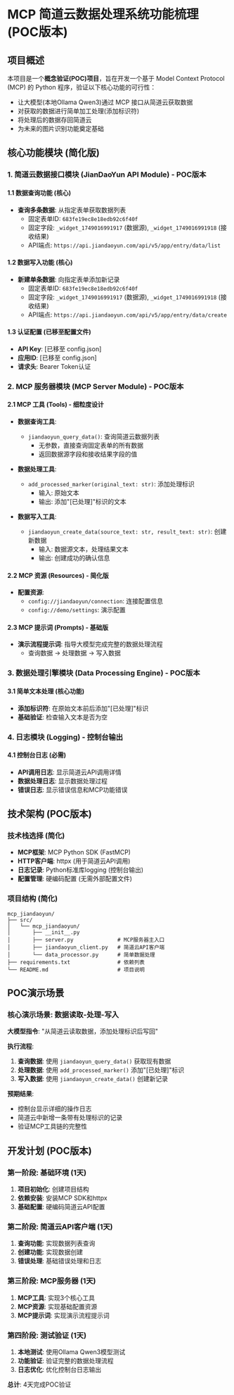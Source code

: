 # MCP 简道云数据处理系统功能梳理 (POC版本)

## 项目概述

本项目是一个**概念验证(POC)项目**，旨在开发一个基于 Model Context Protocol (MCP) 的 Python 程序，验证以下核心功能的可行性：
- 让大模型(本地Ollama Qwen3)通过 MCP 接口从简道云获取数据
- 对获取的数据进行简单加工处理(添加标识符)
- 将处理后的数据存回简道云
- 为未来的图片识别功能奠定基础

## 核心功能模块 (简化版)

### 1. 简道云数据接口模块 (JianDaoYun API Module) - POC版本

#### 1.1 数据查询功能 (核心)
- **查询多条数据**: 从指定表单获取数据列表
  - 固定表单ID: `683fe19ec8e18edb92c6f40f`
  - 固定字段: `_widget_1749016991917` (数据源), `_widget_1749016991918` (接收结果)
  - API端点: `https://api.jiandaoyun.com/api/v5/app/entry/data/list`

#### 1.2 数据写入功能 (核心)
- **新建单条数据**: 向指定表单添加新记录
  - 固定表单ID: `683fe19ec8e18edb92c6f40f`
  - 固定字段: `_widget_1749016991917` (数据源), `_widget_1749016991918` (接收结果)
  - API端点: `https://api.jiandaoyun.com/api/v5/app/entry/data/create`

#### 1.3 认证配置 (已移至配置文件)
- **API Key**: [已移至 config.json]
- **应用ID**: [已移至 config.json]
- **请求头**: Bearer Token认证

### 2. MCP 服务器模块 (MCP Server Module) - POC版本

#### 2.1 MCP 工具 (Tools) - 细粒度设计
- **数据查询工具**:
  - `jiandaoyun_query_data()`: 查询简道云数据列表
    - 无参数，直接查询固定表单的所有数据
    - 返回数据源字段和接收结果字段的值

- **数据处理工具**:
  - `add_processed_marker(original_text: str)`: 添加处理标识
    - 输入: 原始文本
    - 输出: 添加"[已处理]"标识的文本

- **数据写入工具**:
  - `jiandaoyun_create_data(source_text: str, result_text: str)`: 创建新数据
    - 输入: 数据源文本，处理结果文本
    - 输出: 创建成功的确认信息

#### 2.2 MCP 资源 (Resources) - 简化版
- **配置资源**:
  - `config://jiandaoyun/connection`: 连接配置信息
  - `config://demo/settings`: 演示配置

#### 2.3 MCP 提示词 (Prompts) - 基础版
- **演示流程提示词**: 指导大模型完成完整的数据处理流程
  - 查询数据 → 处理数据 → 写入数据

### 3. 数据处理引擎模块 (Data Processing Engine) - POC版本

#### 3.1 简单文本处理 (核心功能)
- **添加标识符**: 在原始文本前后添加"[已处理]"标识
- **基础验证**: 检查输入文本是否为空

### 4. 日志模块 (Logging) - 控制台输出

#### 4.1 控制台日志 (必需)
- **API调用日志**: 显示简道云API调用详情
- **数据处理日志**: 显示数据处理过程
- **错误日志**: 显示错误信息和MCP功能错误

## 技术架构 (POC版本)

### 技术栈选择 (简化)
- **MCP框架**: MCP Python SDK (FastMCP)
- **HTTP客户端**: httpx (用于简道云API调用)
- **日志记录**: Python标准库logging (控制台输出)
- **配置管理**: 硬编码配置 (无需外部配置文件)

### 项目结构 (简化)
```text
mcp_jiandaoyun/
├── src/
│   └── mcp_jiandaoyun/
│       ├── __init__.py
│       ├── server.py              # MCP服务器主入口
│       ├── jiandaoyun_client.py   # 简道云API客户端
│       └── data_processor.py      # 简单数据处理
├── requirements.txt               # 依赖列表
└── README.md                      # 项目说明
```

## POC演示场景

### 核心演示场景: 数据读取-处理-写入
**大模型指令**: "从简道云读取数据，添加处理标识后写回"

**执行流程**:
1. **查询数据**: 使用 `jiandaoyun_query_data()` 获取现有数据
2. **处理数据**: 使用 `add_processed_marker()` 添加"[已处理]"标识
3. **写入数据**: 使用 `jiandaoyun_create_data()` 创建新记录

**预期结果**:
- 控制台显示详细的操作日志
- 简道云中新增一条带有处理标识的记录
- 验证MCP工具链的完整性

## 开发计划 (POC版本)

### 第一阶段: 基础环境 (1天)
1. **项目初始化**: 创建项目结构
2. **依赖安装**: 安装MCP SDK和httpx
3. **基础配置**: 硬编码简道云API配置

### 第二阶段: 简道云API客户端 (1天)
1. **查询功能**: 实现数据列表查询
2. **创建功能**: 实现数据创建
3. **错误处理**: 基础错误处理和日志

### 第三阶段: MCP服务器 (1天)
1. **MCP工具**: 实现3个核心工具
2. **MCP资源**: 实现基础配置资源
3. **MCP提示词**: 实现演示流程提示词

### 第四阶段: 测试验证 (1天)
1. **本地测试**: 使用Ollama Qwen3模型测试
2. **功能验证**: 验证完整的数据处理流程
3. **日志优化**: 优化控制台日志输出

**总计**: 4天完成POC验证
